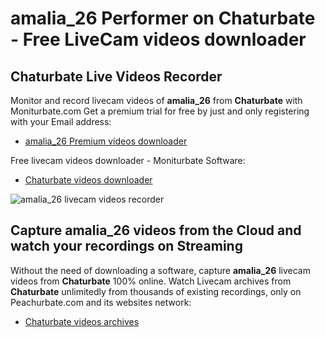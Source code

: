 # amalia_26 Performer on Chaturbate - Free LiveCam videos downloader

## Chaturbate Live Videos Recorder

Monitor and record livecam videos of **amalia_26** from **Chaturbate** with Moniturbate.com
Get a premium trial for free by just and only registering with your Email address:
* [amalia_26 Premium videos downloader](https://moniturbate.com/request-demo-licence-key.html)

Free livecam videos downloader - Moniturbate Software:
* [Chaturbate videos downloader](https://moniturbate.com/moniturbate-download-software.html)

![amalia_26 livecam videos recorder](https://peachurnet.com/templates/moniturbate-software.png)


## Capture amalia_26 videos from the Cloud and watch your recordings on Streaming

Without the need of downloading a software, capture **amalia_26** livecam videos from **Chaturbate** 100% online.
Watch Livecam archives from **Chaturbate** unlimitedly from thousands of existing recordings, only on Peachurbate.com and its websites network:
* [Chaturbate videos archives](https://peachurnet.com/)